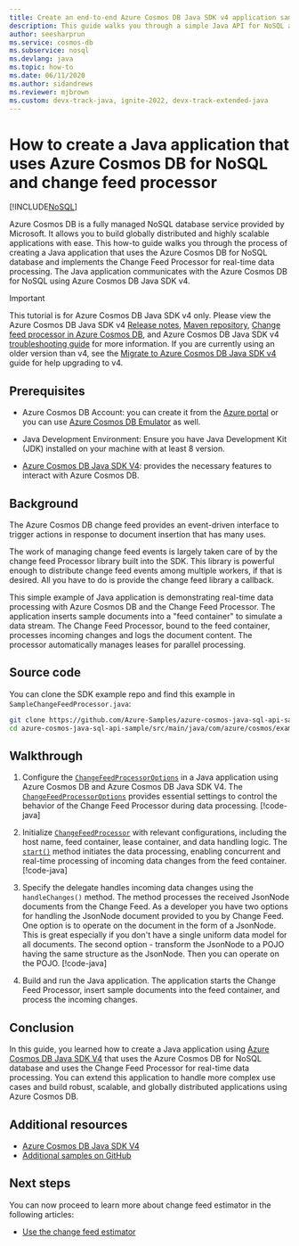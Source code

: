 ```yaml
---
title: Create an end-to-end Azure Cosmos DB Java SDK v4 application sample by using Change Feed
description: This guide walks you through a simple Java API for NoSQL application, which inserts documents into an Azure Cosmos DB container, while maintaining a materialized view of the container using Change Feed.
author: seesharprun
ms.service: cosmos-db
ms.subservice: nosql
ms.devlang: java
ms.topic: how-to
ms.date: 06/11/2020
ms.author: sidandrews
ms.reviewer: mjbrown
ms.custom: devx-track-java, ignite-2022, devx-track-extended-java
---
```


# How to create a Java application that uses Azure Cosmos DB for NoSQL and change feed processor
[!INCLUDE[NoSQL](../includes/appliesto-nosql.md)]

Azure Cosmos DB is a fully managed NoSQL database service provided by Microsoft. It allows you to build globally distributed and highly scalable applications with ease. This how-to guide walks you through the process of creating a Java application that uses the Azure Cosmos DB for NoSQL database and implements the Change Feed Processor for real-time data processing. The Java application communicates with the Azure Cosmos DB for NoSQL using Azure Cosmos DB Java SDK v4.

> [!IMPORTANT]  
> This tutorial is for Azure Cosmos DB Java SDK v4 only. Please view the Azure Cosmos DB Java SDK v4 [Release notes](sdk-java-v4.md), [Maven repository](https://mvnrepository.com/artifact/com.azure/azure-cosmos), [Change feed processor in Azure Cosmos DB](change-feed-processor.md), and Azure Cosmos DB Java SDK v4 [troubleshooting guide](troubleshoot-java-sdk-v4.md) for more information. If you are currently using an older version than v4, see the [Migrate to Azure Cosmos DB Java SDK v4](migrate-java-v4-sdk.md) guide for help upgrading to v4.
>

## Prerequisites

* Azure Cosmos DB Account: you can create it from the [Azure portal](https://portal.azure.com/) or you can use [Azure Cosmos DB Emulator](../local-emulator.md) as well.

* Java Development Environment: Ensure you have Java Development Kit (JDK) installed on your machine with at least 8 version.

* [Azure Cosmos DB Java SDK V4](sdk-java-v4.md): provides the necessary features to interact with Azure Cosmos DB.

## Background

The Azure Cosmos DB change feed provides an event-driven interface to trigger actions in response to document insertion that has many uses.

The work of managing change feed events is largely taken care of by the change feed Processor library built into the SDK. This library is powerful enough to distribute change feed events among multiple workers, if that is desired. All you have to do is provide the change feed library a callback.

This simple example of Java application is demonstrating real-time data processing with Azure Cosmos DB and the Change Feed Processor. The application inserts sample documents into a "feed container" to simulate a data stream. The Change Feed Processor, bound to the feed container, processes incoming changes and logs the document content. The processor automatically manages leases for parallel processing.

## Source code

You can clone the SDK example repo and find this example in `SampleChangeFeedProcessor.java`:

```bash
git clone https://github.com/Azure-Samples/azure-cosmos-java-sql-api-samples.git
cd azure-cosmos-java-sql-api-sample/src/main/java/com/azure/cosmos/examples/changefeed/
```

## Walkthrough

1. Configure the [`ChangeFeedProcessorOptions`](/java/api/com.azure.cosmos.models.changefeedprocessoroptions) in a Java application using Azure Cosmos DB and Azure Cosmos DB Java SDK V4. The [`ChangeFeedProcessorOptions`](/java/api/com.azure.cosmos.models.changefeedprocessoroptions) provides essential settings to control the behavior of the Change Feed Processor during data processing.
    [!code-java[](~/azure-cosmos-java-sql-api-samples/src/main/java/com/azure/cosmos/examples/changefeed/SampleChangeFeedProcessor.java?name=ChangeFeedProcessorOptions)]

2. Initialize [`ChangeFeedProcessor`](/java/api/com.azure.cosmos.changefeedprocessor) with relevant configurations, including the host name, feed container, lease container, and data handling logic. The [`start()`](/java/api/com.azure.cosmos.changefeedprocessor#com-azure-cosmos-changefeedprocessor-start()) method initiates the data processing, enabling concurrent and real-time processing of incoming data changes from the feed container.
    [!code-java[](~/azure-cosmos-java-sql-api-samples/src/main/java/com/azure/cosmos/examples/changefeed/SampleChangeFeedProcessor.java?name=StartChangeFeedProcessor)]

3. Specify the delegate handles incoming data changes using the `handleChanges()` method. The method processes the received JsonNode documents from the Change Feed. As a developer you have two options for handling the JsonNode document provided to you by Change Feed. One option is to operate on the document in the form of a JsonNode. This is great especially if you don't have a single uniform data model for all documents. The second option - transform the JsonNode to a POJO having the same structure as the JsonNode. Then you can operate on the POJO.
    [!code-java[](~/azure-cosmos-java-sql-api-samples/src/main/java/com/azure/cosmos/examples/changefeed/SampleChangeFeedProcessor.java?name=Delegate)]

4. Build and run the Java application. The application starts the Change Feed Processor, insert sample documents into the feed container, and process the incoming changes.

## Conclusion

In this guide, you learned how to create a Java application using [Azure Cosmos DB Java SDK V4](sdk-java-v4.md) that uses the Azure Cosmos DB for NoSQL database and uses the Change Feed Processor for real-time data processing. You can extend this application to handle more complex use cases and build robust, scalable, and globally distributed applications using Azure Cosmos DB.

## Additional resources

* [Azure Cosmos DB Java SDK V4](sdk-java-v4.md)
* [Additional samples on GitHub](https://github.com/Azure-Samples/azure-cosmos-java-sql-api-samples)

## Next steps

You can now proceed to learn more about change feed estimator in the following articles:

* [Use the change feed estimator](how-to-use-change-feed-estimator.md)
